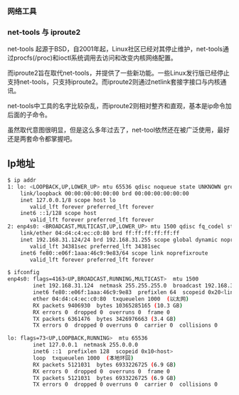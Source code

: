 ### 网络工具

### net-tools 与 iproute2

net-tools 起源于BSD，自2001年起，Linux社区已经对其停止维护，net-tools通过procfs(/proc)和ioctl系统调用去访问和改变内核网络配置。

而iproute2旨在取代net-tools，并提供了一些新功能。一些Linux发行版已经停止支持net-tools，只支持iproute2。而iproute2则通过netlink套接字接口与内核通讯。

net-tools中工具的名字比较杂乱，而iproute2则相对整齐和直观，基本是ip命令加后面的子命令。

虽然取代意图很明显，但是这么多年过去了，net-tool依然还在被广泛使用，最好还是两套命令都掌握吧。





## Ip地址

```bash
$ ip addr          
1: lo: <LOOPBACK,UP,LOWER_UP> mtu 65536 qdisc noqueue state UNKNOWN group default qlen 1000
    link/loopback 00:00:00:00:00:00 brd 00:00:00:00:00:00
    inet 127.0.0.1/8 scope host lo
       valid_lft forever preferred_lft forever
    inet6 ::1/128 scope host 
       valid_lft forever preferred_lft forever
2: enp4s0: <BROADCAST,MULTICAST,UP,LOWER_UP> mtu 1500 qdisc fq_codel state UP group default qlen 1000
    link/ether 04:d4:c4:ec:c0:80 brd ff:ff:ff:ff:ff:ff
    inet 192.168.31.124/24 brd 192.168.31.255 scope global dynamic noprefixroute enp4s0
       valid_lft 34381sec preferred_lft 34381sec
    inet6 fe80::e06f:1aaa:46c9:9e83/64 scope link noprefixroute 
       valid_lft forever preferred_lft forever
```



```bash
$ ifconfig 
enp4s0: flags=4163<UP,BROADCAST,RUNNING,MULTICAST>  mtu 1500
        inet 192.168.31.124  netmask 255.255.255.0  broadcast 192.168.31.255
        inet6 fe80::e06f:1aaa:46c9:9e83  prefixlen 64  scopeid 0x20<link>
        ether 04:d4:c4:ec:c0:80  txqueuelen 1000  (以太网)
        RX packets 9406930  bytes 10365285165 (10.3 GB)
        RX errors 0  dropped 0  overruns 0  frame 0
        TX packets 6361476  bytes 3426976663 (3.4 GB)
        TX errors 0  dropped 0 overruns 0  carrier 0  collisions 0

lo: flags=73<UP,LOOPBACK,RUNNING>  mtu 65536
        inet 127.0.0.1  netmask 255.0.0.0
        inet6 ::1  prefixlen 128  scopeid 0x10<host>
        loop  txqueuelen 1000  (本地环回)
        RX packets 5121031  bytes 6933226725 (6.9 GB)
        RX errors 0  dropped 0  overruns 0  frame 0
        TX packets 5121031  bytes 6933226725 (6.9 GB)
        TX errors 0  dropped 0 overruns 0  carrier 0  collisions 0
```

